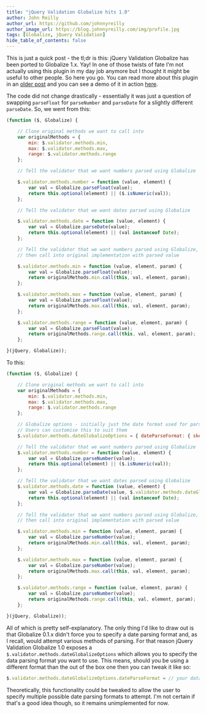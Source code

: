 ```yaml
---
title: "jQuery Validation Globalize hits 1.0"
author: John Reilly
author_url: https://github.com/johnnyreilly
author_image_url: https://blog.johnnyreilly.com/img/profile.jpg
tags: [Globalize, jQuery Validation]
hide_table_of_contents: false
---
```

This is just a quick post - the tl;dr is this: jQuery Validation Globalize has been ported to Globalize 1.x. Yay! In one of those twists of fate I'm not actually using this plugin in my day job anymore but I thought it might be useful to other people. So here you go. You can read more about this plugin in an [older post](<https://blog.johnnyreilly.com/2012/09/globalize-and-jquery-validate.html>) and you can see a demo of it in action [here](<http://johnnyreilly.github.io/jQuery.Validation.Unobtrusive.Native/AdvancedDemo/Globalize.html>).

 The code did not change drastically - essentially it was just a question of swapping `parseFloat` for `parseNumber` and `parseDate` for a slightly different `parseDate`. So, we went from this:

```js
(function ($, Globalize) {

    // Clone original methods we want to call into
    var originalMethods = {
        min: $.validator.methods.min,
        max: $.validator.methods.max,
        range: $.validator.methods.range
    };

    // Tell the validator that we want numbers parsed using Globalize

    $.validator.methods.number = function (value, element) {
        var val = Globalize.parseFloat(value);
        return this.optional(element) || ($.isNumeric(val));
    };

    // Tell the validator that we want dates parsed using Globalize

    $.validator.methods.date = function (value, element) {
        var val = Globalize.parseDate(value);
        return this.optional(element) || (val instanceof Date);
    };

    // Tell the validator that we want numbers parsed using Globalize, 
    // then call into original implementation with parsed value

    $.validator.methods.min = function (value, element, param) {
        var val = Globalize.parseFloat(value);
        return originalMethods.min.call(this, val, element, param);
    };

    $.validator.methods.max = function (value, element, param) {
        var val = Globalize.parseFloat(value);
        return originalMethods.max.call(this, val, element, param);
    };

    $.validator.methods.range = function (value, element, param) {
        var val = Globalize.parseFloat(value);
        return originalMethods.range.call(this, val, element, param);
    };

}(jQuery, Globalize));
```

To this:

```js
(function ($, Globalize) {

    // Clone original methods we want to call into
    var originalMethods = {
        min: $.validator.methods.min,
        max: $.validator.methods.max,
        range: $.validator.methods.range
    };

    // Globalize options - initially just the date format used for parsing
    // Users can customise this to suit them
    $.validator.methods.dateGlobalizeOptions = { dateParseFormat: { skeleton: "yMd" } };

    // Tell the validator that we want numbers parsed using Globalize
    $.validator.methods.number = function (value, element) {
        var val = Globalize.parseNumber(value);
        return this.optional(element) || ($.isNumeric(val));
    };

    // Tell the validator that we want dates parsed using Globalize
    $.validator.methods.date = function (value, element) {
        var val = Globalize.parseDate(value, $.validator.methods.dateGlobalizeOptions.dateParseFormat);
        return this.optional(element) || (val instanceof Date);
    };

    // Tell the validator that we want numbers parsed using Globalize,
    // then call into original implementation with parsed value

    $.validator.methods.min = function (value, element, param) {
        var val = Globalize.parseNumber(value);
        return originalMethods.min.call(this, val, element, param);
    };

    $.validator.methods.max = function (value, element, param) {
        var val = Globalize.parseNumber(value);
        return originalMethods.max.call(this, val, element, param);
    };

    $.validator.methods.range = function (value, element, param) {
        var val = Globalize.parseNumber(value);
        return originalMethods.range.call(this, val, element, param);
    };

}(jQuery, Globalize));
```

All of which is pretty self-explanatory. The only thing I'd like to draw out is that Globalize 0.1.x didn't force you to specify a date parsing format and, as I recall, would attempt various methods of parsing. For that reason jQuery Validation Globalize 1.0 exposes a `$.validator.methods.dateGlobalizeOptions` which allows you to specify the data parsing format you want to use. This means, should you be using a different format than the out of the box one then you can tweak it like so:

```js
$.validator.methods.dateGlobalizeOptions.dateParseFormat = // your data parsing format goes here...
```

Theoretically, this functionality could be tweaked to allow the user to specify multiple possible date parsing formats to attempt. I'm not certain if that's a good idea though, so it remains unimplemented for now.


